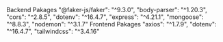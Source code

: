 Backend Pakages
    "@faker-js/faker": "^9.3.0",
    "body-parser": "^1.20.3",
    "cors": "^2.8.5",
    "dotenv": "^16.4.7",
    "express": "^4.21.1",
    "mongoose": "^8.8.3",
    "nodemon": "^3.1.7"
Frontend Pakages
    "axios": "^1.7.9",
    "dotenv": "^16.4.7",
    "tailwindcss": "^3.4.16"
